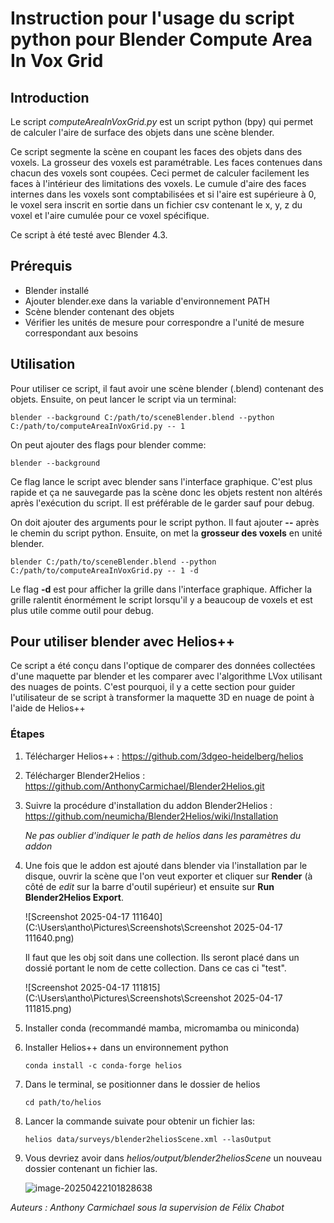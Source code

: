# Instruction pour l'usage du script python pour Blender Compute Area In Vox Grid

## Introduction
Le script *computeAreaInVoxGrid.py* est un script python (bpy) qui permet de calculer l'aire de surface des objets dans une scène blender.

Ce script segmente la scène en coupant les faces des objets dans des voxels. La grosseur des voxels est paramétrable. Les faces contenues dans chacun des voxels sont coupées. Ceci permet de calculer facilement les faces à l'intérieur des limitations des voxels. Le cumule d'aire des faces internes dans les voxels sont comptabilisées et si l'aire est supérieure à 0, le voxel sera inscrit en sortie dans un fichier csv contenant le x, y, z du voxel et l'aire cumulée pour ce voxel spécifique.

Ce script à été testé avec Blender 4.3.
## Prérequis
- Blender installé
- Ajouter blender.exe dans la variable d'environnement PATH
- Scène blender contenant des objets
- Vérifier les unités de mesure pour correspondre a l'unité de mesure correspondant aux besoins
## Utilisation
Pour utiliser ce script, il faut avoir une scène blender (.blend) contenant des objets. Ensuite, on peut lancer le script via un terminal:

`blender --background C:/path/to/sceneBlender.blend --python C:/path/to/computeAreaInVoxGrid.py -- 1`

On peut ajouter des flags pour blender comme:

`blender --background`

Ce flag lance le script avec blender sans l'interface graphique. C'est plus rapide et ça ne sauvegarde pas la scène donc les objets restent non altérés après l'exécution du script. Il est préférable de le garder sauf pour debug.

On doit ajouter des arguments pour le script python. Il faut ajouter **--** après le chemin du script python. Ensuite, on met la **grosseur des voxels** en unité blender.

`blender C:/path/to/sceneBlender.blend --python C:/path/to/computeAreaInVoxGrid.py -- 1 -d`

Le flag **-d** est pour afficher la grille dans l'interface graphique. Afficher la grille ralentit énormément le script lorsqu'il y a beaucoup de voxels et est plus utile comme outil pour debug.

## Pour utiliser blender avec Helios++

Ce script a été conçu dans l'optique de comparer des données collectées d'une maquette par blender et les comparer avec l'algorithme LVox utilisant des nuages de points. C'est pourquoi, il y a cette section pour guider l'utilisateur de se script à transformer la maquette 3D en nuage de point à l'aide de Helios++

### Étapes

1. Télécharger Helios++ : https://github.com/3dgeo-heidelberg/helios

2. Télécharger Blender2Helios : https://github.com/AnthonyCarmichael/Blender2Helios.git

3. Suivre la procédure d'installation du addon Blender2Helios : https://github.com/neumicha/Blender2Helios/wiki/Installation

   *Ne pas oublier d'indiquer le path de helios dans les paramètres du addon*

1. Une fois que le addon est ajouté dans blender via l'installation par le disque, ouvrir la scène que l'on veut exporter et cliquer sur **Render** (à côté de *edit* sur la barre d'outil supérieur) et ensuite sur **Run Blender2Helios Export**.

   ![Screenshot 2025-04-17 111640](C:\Users\antho\Pictures\Screenshots\Screenshot 2025-04-17 111640.png)

   Il faut que les obj soit dans une collection. Ils seront placé dans un dossié portant le nom de cette collection. Dans ce cas ci "test".

   ![Screenshot 2025-04-17 111815](C:\Users\antho\Pictures\Screenshots\Screenshot 2025-04-17 111815.png)

2. Installer conda (recommandé mamba, micromamba ou miniconda)

3. Installer Helios++ dans un environnement python

   `conda install -c conda-forge helios`

4. Dans le terminal, se positionner dans le dossier de helios

   `cd path/to/helios`

5. Lancer la commande suivate pour obtenir un fichier las:

   `helios data/surveys/blender2heliosScene.xml --lasOutput`

6. Vous devriez avoir dans *helios/output/blender2heliosScene* un nouveau dossier contenant un fichier las.

   

   ![image-20250422101828638](C:\Users\antho\AppData\Roaming\Typora\typora-user-images\image-20250422101828638.png)



*Auteurs :*
*Anthony Carmichael sous la supervision de Félix Chabot*

